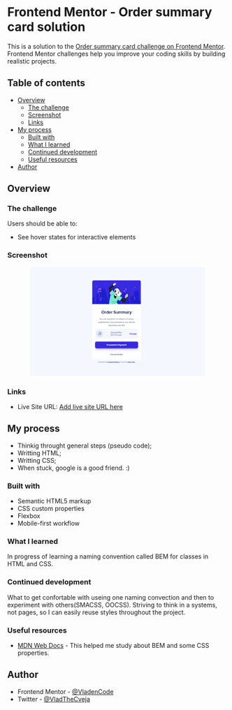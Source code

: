# Frontend Mentor - Order summary card solution

This is a solution to the [Order summary card challenge on Frontend Mentor](https://www.frontendmentor.io/challenges/order-summary-component-QlPmajDUj). Frontend Mentor challenges help you improve your coding skills by building realistic projects.

## Table of contents

- [Overview](#overview)
  - [The challenge](#the-challenge)
  - [Screenshot](#screenshot)
  - [Links](#links)
- [My process](#my-process)
  - [Built with](#built-with)
  - [What I learned](#what-i-learned)
  - [Continued development](#continued-development)
  - [Useful resources](#useful-resources)
- [Author](#author)

## Overview

### The challenge

Users should be able to:

- See hover states for interactive elements

### Screenshot

<p align="center">
<img src="https://github.com/VladenCode/FM-Order-summary-card/blob/main/order-summary-component-main/screenshot.png" width="400" height="250" />
</p>

### Links

- Live Site URL: [Add live site URL here](https://vladencode-order-card.netlify.app/)

## My process

- Thinkig throught general steps (pseudo code);
- Writting HTML;
- Writting CSS;
- When stuck, google is a good friend. :)

### Built with

- Semantic HTML5 markup
- CSS custom properties
- Flexbox
- Mobile-first workflow

### What I learned

In progress of learning a naming convention called BEM for classes in HTML and CSS.

### Continued development

What to get confortable with useing one naming convection and then to experiment with others(SMACSS, OOCSS). Striving to think in a systems, not pages, so I can easily reuse styles throughout the project.

### Useful resources

- [MDN Web Docs](https://developer.mozilla.org/en-US/) - This helped me study about BEM and some CSS properties.

## Author

- Frontend Mentor - [@VladenCode](https://www.frontendmentor.io/profile/VladenCode)
- Twitter - [@VladTheCveja](https://twitter.com/VladTheCveja)
